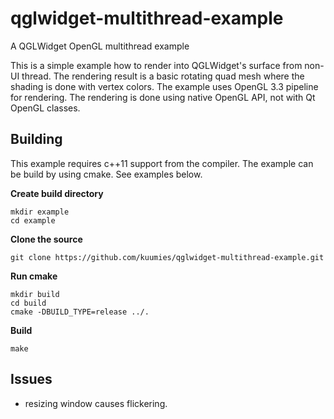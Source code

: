 # qglwidget-multithread-example
A QGLWidget OpenGL multithread example

This is a simple example how to render into QGLWidget's surface from non-UI thread. The rendering result is a basic rotating quad mesh where the shading is done with vertex colors. The example uses OpenGL 3.3 pipeline for rendering. The rendering is done using native OpenGL API, not with Qt OpenGL classes.

## Building

This example requires c++11 support from the compiler. The example can be build by using cmake. See examples below.

**Create build directory**

```
mkdir example
cd example
```

**Clone the source**

```
git clone https://github.com/kuumies/qglwidget-multithread-example.git
```

**Run cmake**

```
mkdir build
cd build
cmake -DBUILD_TYPE=release ../.
```

**Build**

```
make
```

## Issues
- resizing window causes flickering.
